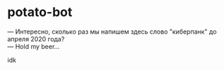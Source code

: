# potato-bot
— Интересно, сколько раз мы напишем здесь слово "киберпанк" до апреля 2020 года?  
— Hold my beer...

idk